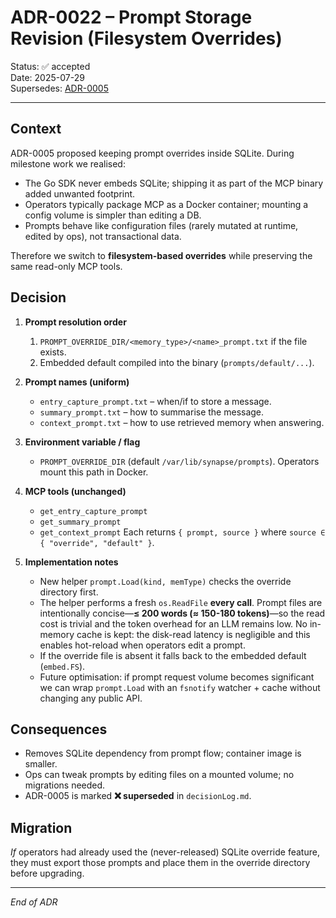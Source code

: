 # ADR-0022 – Prompt Storage Revision (Filesystem Overrides)

Status: ✅ accepted  
Date: 2025-07-29  
Supersedes: [ADR-0005](0005-prompt-management.md)

---

## Context
ADR-0005 proposed keeping prompt overrides inside SQLite.  During milestone work we realised:

* The Go SDK never embeds SQLite; shipping it as part of the MCP binary added unwanted footprint.
* Operators typically package MCP as a Docker container; mounting a config volume is simpler than editing a DB.
* Prompts behave like configuration files (rarely mutated at runtime, edited by ops), not transactional data.

Therefore we switch to **filesystem-based overrides** while preserving the same read-only MCP tools.

## Decision

1. **Prompt resolution order**
   1. `PROMPT_OVERRIDE_DIR/<memory_type>/<name>_prompt.txt` if the file exists.
   2. Embedded default compiled into the binary (`prompts/default/...`).

2. **Prompt names (uniform)**
   * `entry_capture_prompt.txt` – when/if to store a message.
   * `summary_prompt.txt`      – how to summarise the message.
   * `context_prompt.txt`      – how to use retrieved memory when answering.

3. **Environment variable / flag**
   * `PROMPT_OVERRIDE_DIR` (default `/var/lib/synapse/prompts`).  Operators mount this path in Docker.

4. **MCP tools (unchanged)**
   * `get_entry_capture_prompt`
   * `get_summary_prompt`
   * `get_context_prompt`
   Each returns `{ prompt, source }` where `source ∈ { "override", "default" }`.

5. **Implementation notes**
   * New helper `prompt.Load(kind, memType)` checks the override directory first.
   * The helper performs a fresh `os.ReadFile` **every call**.  Prompt files are intentionally concise—**≤ 200 words (≈ 150-180 tokens)**—so the read cost is trivial and the token overhead for an LLM remains low.  No in-memory cache is kept: the disk-read latency is negligible and this enables hot-reload when operators edit a prompt.
   * If the override file is absent it falls back to the embedded default (`embed.FS`).
   * Future optimisation: if prompt request volume becomes significant we can wrap `prompt.Load` with an `fsnotify` watcher + cache without changing any public API.

## Consequences

+ Removes SQLite dependency from prompt flow; container image is smaller.  
+ Ops can tweak prompts by editing files on a mounted volume; no migrations needed.  
+ ADR-0005 is marked **❌ superseded** in `decisionLog.md`.

## Migration

*If* operators had already used the (never-released) SQLite override feature, they must export those prompts and place them in the override directory before upgrading.

---

_End of ADR_ 